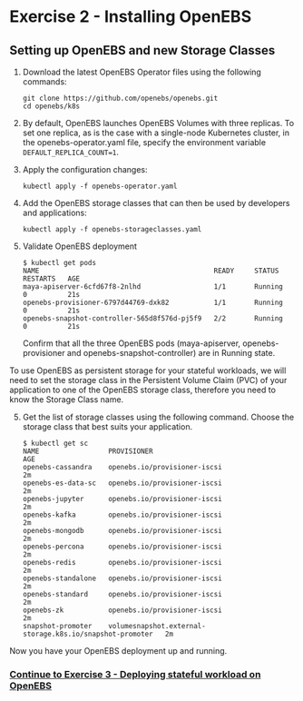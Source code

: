 # Exercise 2 - Installing OpenEBS

## Setting up OpenEBS and new Storage Classes

1.  Download the latest OpenEBS Operator files using the following commands:

    ```
    git clone https://github.com/openebs/openebs.git
    cd openebs/k8s
    ```

2.  By default, OpenEBS launches OpenEBS Volumes with three replicas. To set one replica, as is the case with a single-node Kubernetes cluster, in the openebs-operator.yaml file, specify the environment variable `DEFAULT_REPLICA_COUNT=1`. 

3.  Apply the configuration changes:
    
    ```
    kubectl apply -f openebs-operator.yaml
    ```

4.  Add the OpenEBS storage classes that can then be used by developers and applications:

    ```
    kubectl apply -f openebs-storageclasses.yaml
    ```

5. Validate OpenEBS deployment

   ```
   $ kubectl get pods
   NAME                                           READY     STATUS    RESTARTS   AGE
   maya-apiserver-6cfd67f8-2nlhd                  1/1       Running   0          21s
   openebs-provisioner-6797d44769-dxk82           1/1       Running   0          21s
   openebs-snapshot-controller-565d8f576d-pj5f9   2/2       Running   0          21s
   ```

   Confirm that all the three OpenEBS pods (maya-apiserver, openebs-provisioner and openebs-snapshot-controller) are in Running state.

To use OpenEBS as persistent storage for your stateful workloads, we will need to set the storage class in the Persistent Volume Claim (PVC) of your application to one of the OpenEBS storage class, therefore you need to know the Storage Class name.

5.  Get the list of storage classes using the following command. Choose the storage class that best suits your application.
    
    ```
    $ kubectl get sc
    NAME                 PROVISIONER                                                AGE
    openebs-cassandra    openebs.io/provisioner-iscsi                               2m
    openebs-es-data-sc   openebs.io/provisioner-iscsi                               2m
    openebs-jupyter      openebs.io/provisioner-iscsi                               2m
    openebs-kafka        openebs.io/provisioner-iscsi                               2m
    openebs-mongodb      openebs.io/provisioner-iscsi                               2m
    openebs-percona      openebs.io/provisioner-iscsi                               2m
    openebs-redis        openebs.io/provisioner-iscsi                               2m
    openebs-standalone   openebs.io/provisioner-iscsi                               2m
    openebs-standard     openebs.io/provisioner-iscsi                               2m
    openebs-zk           openebs.io/provisioner-iscsi                               2m
    snapshot-promoter    volumesnapshot.external-storage.k8s.io/snapshot-promoter   2m
    ```
Now you have your OpenEBS deployment up and running.
   
### [Continue to Exercise 3 - Deploying stateful workload on OpenEBS](../exercise-3/README.md)
